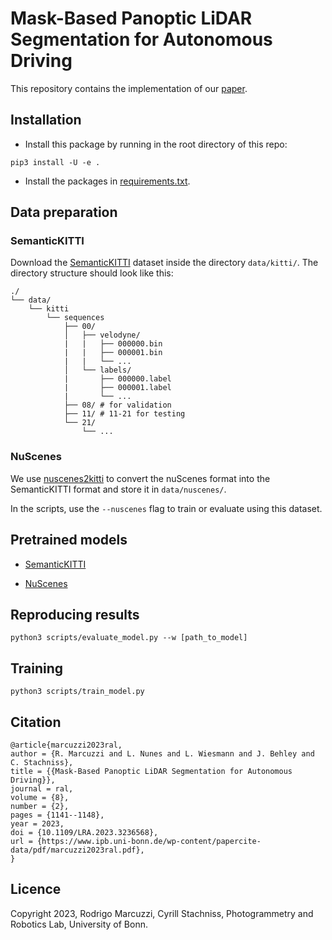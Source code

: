 # Mask-Based Panoptic LiDAR Segmentation for Autonomous Driving

This repository contains the implementation of our [paper](https://www.ipb.uni-bonn.de/wp-content/papercite-data/pdf/marcuzzi2023ral.pdf).

## Installation

* Install this package by running in the root directory of this repo:

```
pip3 install -U -e .
```

* Install the packages in [requirements.txt](requirements.txt).


## Data preparation

### SemanticKITTI
Download the [SemanticKITTI](http://www.semantic-kitti.org/dataset.html#overview) dataset inside the directory `data/kitti/`. The directory structure should look like this:
```
./
└── data/
    └── kitti
        └── sequences
            ├── 00/           
            │   ├── velodyne/	
            |   |	├── 000000.bin
            |   |	├── 000001.bin
            |   |	└── ...
            │   └── labels/ 
            |       ├── 000000.label
            |       ├── 000001.label
            |       └── ...
            ├── 08/ # for validation
            ├── 11/ # 11-21 for testing
            └── 21/
                └── ...
```

### NuScenes
We use [nuscenes2kitti](https://github.com/PRBonn/nuscenes2kitti) to convert the nuScenes format into the SemanticKITTI format and store it in `data/nuscenes/`.

In the scripts, use the `--nuscenes` flag to train or evaluate using this dataset.

## Pretrained models

* [SemanticKITTI](https://www.ipb.uni-bonn.de/html/projects/mask_based_panoptic_segmentation/mask_pls_kitti.ckpt)

* [NuScenes](https://www.ipb.uni-bonn.de/html/projects/mask_based_panoptic_segmentation/mask_pls_nuscenes.ckpt)

## Reproducing results
```
python3 scripts/evaluate_model.py --w [path_to_model]
```

## Training

```
python3 scripts/train_model.py

```

## Citation
```
@article{marcuzzi2023ral,
author = {R. Marcuzzi and L. Nunes and L. Wiesmann and J. Behley and C. Stachniss},
title = {{Mask-Based Panoptic LiDAR Segmentation for Autonomous Driving}},
journal = ral,
volume = {8},
number = {2},
pages = {1141--1148},
year = 2023,
doi = {10.1109/LRA.2023.3236568},
url = {https://www.ipb.uni-bonn.de/wp-content/papercite-data/pdf/marcuzzi2023ral.pdf},
}
```
## Licence
Copyright 2023, Rodrigo Marcuzzi, Cyrill Stachniss, Photogrammetry and Robotics Lab, University of Bonn.
